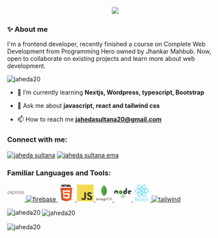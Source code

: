 <div align="center">
  <img height="full" width="full" src="https://i.ibb.co/BLJx18R/360-F-578949486-IUFDkb-OIh-Pm-Dki-Kw-CNv-G7o-OAt-P9s-Nv-O6.jpg"  />
  
</div>

<h3 align="left">✨ About me</h3>
I'm a frontend developer, recently finished a course on Complete Web Development from Programming Hero owned by Jhankar Mahbub. Now, open to collaborate on existing projects and learn more about web development.


<p align="left"> <img src="https://komarev.com/ghpvc/?username=jaheda20&label=Profile%20views&color=0e75b6&style=flat" alt="jaheda20" /> </p>

- 🌱 I’m currently learning **Nextjs, Wordpress, typescript, Bootstrap**

- 💬 Ask me about **javascript, react and tailwind css**

- 📫 How to reach me **jahedasultana20@gmail.com**

<h3 align="left">Connect with me:</h3>
<p align="left">
<a href="https://linkedin.com/in/jaheda sultana" target="blank"><img align="center" src="https://raw.githubusercontent.com/rahuldkjain/github-profile-readme-generator/master/src/images/icons/Social/linked-in-alt.svg" alt="jaheda sultana" height="30" width="40" /></a>
<a href="https://fb.com/jaheda sultana ema" target="blank"><img align="center" src="https://raw.githubusercontent.com/rahuldkjain/github-profile-readme-generator/master/src/images/icons/Social/facebook.svg" alt="jaheda sultana ema" height="30" width="40" /></a>
</p>

<h3 align="left">Familiar Languages and Tools:</h3>
<p align="left"> <a href="https://expressjs.com" target="_blank" rel="noreferrer"> <img src="https://raw.githubusercontent.com/devicons/devicon/master/icons/express/express-original-wordmark.svg" alt="express" width="40" height="40"/> </a> <a href="https://firebase.google.com/" target="_blank" rel="noreferrer"> <img src="https://www.vectorlogo.zone/logos/firebase/firebase-icon.svg" alt="firebase" width="40" height="40"/> </a> <a href="https://www.w3.org/html/" target="_blank" rel="noreferrer"> <img src="https://raw.githubusercontent.com/devicons/devicon/master/icons/html5/html5-original-wordmark.svg" alt="html5" width="40" height="40"/> </a> <a href="https://developer.mozilla.org/en-US/docs/Web/JavaScript" target="_blank" rel="noreferrer"> <img src="https://raw.githubusercontent.com/devicons/devicon/master/icons/javascript/javascript-original.svg" alt="javascript" width="40" height="40"/> </a> <a href="https://www.mongodb.com/" target="_blank" rel="noreferrer"> <img src="https://raw.githubusercontent.com/devicons/devicon/master/icons/mongodb/mongodb-original-wordmark.svg" alt="mongodb" width="40" height="40"/> </a> <a href="https://nodejs.org" target="_blank" rel="noreferrer"> <img src="https://raw.githubusercontent.com/devicons/devicon/master/icons/nodejs/nodejs-original-wordmark.svg" alt="nodejs" width="40" height="40"/> </a> <a href="https://reactjs.org/" target="_blank" rel="noreferrer"> <img src="https://raw.githubusercontent.com/devicons/devicon/master/icons/react/react-original-wordmark.svg" alt="react" width="40" height="40"/> </a> <a href="https://tailwindcss.com/" target="_blank" rel="noreferrer"> <img src="https://www.vectorlogo.zone/logos/tailwindcss/tailwindcss-icon.svg" alt="tailwind" width="40" height="40"/> </a> </p>

<p><img align="left" src="https://github-readme-stats.vercel.app/api/top-langs?username=jaheda20&show_icons=true&locale=en&layout=compact" alt="jaheda20" /></p>

<p>&nbsp;<img align="center" src="https://github-readme-stats.vercel.app/api?username=jaheda20&show_icons=true&locale=en" alt="jaheda20" /></p>

<p><img align="center" src="https://github-readme-streak-stats.herokuapp.com/?user=jaheda20&" alt="jaheda20" /></p>


